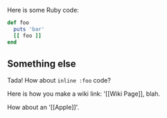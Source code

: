 Here is some Ruby code:

```ruby
def foo
  puts 'bar'
  [[ foo ]]
end
```

## Something else

Tada! How about `inline :foo` code?

Here is how you make a wiki link: '[[Wiki Page]], blah.

How about an '[[Apple]]'.